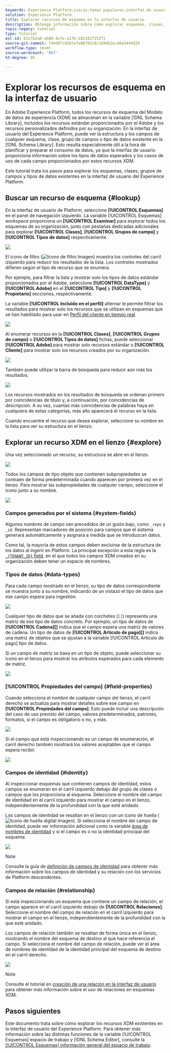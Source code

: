 ```yaml
---
keywords: Experience Platform;inicio;temas populares;interfaz de usuario;IU;XDM;sistema XDM;modelo de datos de experiencia;modelo de datos de experiencia;modelo de datos de experiencia;modelo de datos;explorar;clase;grupo de campos;tipo de datos;esquema;
solution: Experience Platform
title: Explorar recursos de esquema en la interfaz de usuario
description: Obtenga información sobre cómo explorar esquemas, clases, grupos de campos de esquema y tipos de datos existentes en la interfaz de usuario del Experience Platform.
topic-legacy: tutorial
type: Tutorial
exl-id: b527b2a0-e688-4cfe-a176-282182f252f2
source-git-commit: 744d87c82b7e7e06782c6c1b9db2ec46a5444d28
workflow-type: tm+mt
source-wordcount: '957'
ht-degree: 0%

---
```


# Explorar los recursos de esquema en la interfaz de usuario

En Adobe Experience Platform, todos los recursos de esquema del Modelo de datos de experiencia (XDM) se almacenan en la variable [!DNL Schema Library], incluidos los recursos estándar proporcionados por el Adobe y los recursos personalizados definidos por su organización. En la interfaz de usuario del Experience Platform, puede ver la estructura y los campos de cualquier esquema, clase, grupo de campos o tipo de datos existente en la [!DNL Schema Library]. Esto resulta especialmente útil a la hora de planificar y preparar el consumo de datos, ya que la interfaz de usuario proporciona información sobre los tipos de datos esperados y los casos de uso de cada campo proporcionados por estos recursos XDM.

Este tutorial trata los pasos para explorar los esquemas, clases, grupos de campos y tipos de datos existentes en la interfaz de usuario del Experience Platform.

## Buscar un recurso de esquema {#lookup}

En la interfaz de usuario de Platform, seleccione **[!UICONTROL Esquemas]** en el panel de navegación izquierdo. La variable [!UICONTROL Esquemas] workspace proporciona un **[!UICONTROL Examinar]** para explorar todos los esquemas de su organización, junto con pestañas dedicadas adicionales para explorar **[!UICONTROL Clases]**, **[!UICONTROL Grupos de campo]** y **[!UICONTROL Tipos de datos]** respectivamente.

![](../images/ui/explore/tabs.png)

El icono de filtro (![Icono de filtro Imagen](../images/ui/explore/icon.png)) muestra los controles del carril izquierdo para reducir los resultados de la lista. Los controles mostrados difieren según el tipo de recurso que se enumera.

Por ejemplo, para filtrar la lista y mostrar solo los tipos de datos estándar proporcionados por el Adobe, seleccione **[!UICONTROL DataType]** y **[!UICONTROL Adobe]** en el **[!UICONTROL Tipo]** y **[!UICONTROL Propietario]** secciones, respectivamente.

La variable **[!UICONTROL Incluido en el perfil]** alternar le permite filtrar los resultados para mostrar solo los recursos que se utilizan en esquemas que se han habilitado para usar en [Perfil del cliente en tiempo real](../../profile/home.md).

![](../images/ui/explore/filter.png)

Al enumerar recursos en la **[!UICONTROL Clases]**, **[!UICONTROL Grupos de campo]** o **[!UICONTROL Tipos de datos]** fichas, puede seleccionar **[!UICONTROL Adobe]** para mostrar solo recursos estándar o **[!UICONTROL Cliente]** para mostrar solo los recursos creados por su organización.

![](../images/ui/explore/filter-data-type.png)

También puede utilizar la barra de búsqueda para reducir aún más los resultados.

![](../images/ui/explore/search.png)

Los recursos mostrados en los resultados de búsqueda se ordenan primero por coincidencias de título y, a continuación, por coincidencias de descripción. A su vez, cuantas más coincidencias de palabras haya en cualquiera de estas categorías, más alto aparecerá el recurso en la lista.

Cuando encuentre el recurso que desea explorar, seleccione su nombre en la lista para ver su estructura en el lienzo.

## Explorar un recurso XDM en el lienzo {#explore}

Una vez seleccionado un recurso, su estructura se abre en el lienzo.

![](../images/ui/explore/canvas.png)

Todos los campos de tipo objeto que contienen subpropiedades se contraen de forma predeterminada cuando aparecen por primera vez en el lienzo. Para mostrar las subpropiedades de cualquier campo, seleccione el icono junto a su nombre.

![](../images/ui/explore/field-expand.png)

### Campos generados por el sistema {#system-fields}

Algunos nombres de campo van precedidos de un guión bajo, como `_repo` y `_id`. Representan marcadores de posición para campos que el sistema generará automáticamente y asignará a medida que se introduzcan datos.

Como tal, la mayoría de estos campos deben excluirse de la estructura de los datos al ingerir en Platform. La principal excepción a esta regla es la [`_{TENANT_ID}` field](../api/getting-started.md#know-your-tenant_id), en el que todos los campos XDM creados en su organización deben tener un espacio de nombres.

### Tipos de datos {#data-types}

Para cada campo mostrado en el lienzo, su tipo de datos correspondiente se muestra junto a su nombre, indicando de un vistazo el tipo de datos que ese campo espera para ingestión.

![](../images/ui/explore/data-types.png)

Cualquier tipo de datos que se añada con corchetes (`[]`) representa una matriz de ese tipo de datos concreto. Por ejemplo, un tipo de datos de **[!UICONTROL Cadena]\[]** indica que el campo espera una matriz de valores de cadena. Un tipo de datos de **[!UICONTROL Artículo de pago]\[]** indica una matriz de objetos que se ajustan a la variable [!UICONTROL Artículo de pago] tipo de datos.

Si un campo de matriz se basa en un tipo de objeto, puede seleccionar su icono en el lienzo para mostrar los atributos esperados para cada elemento de matriz.

![](../images/ui/explore/array-type.png)

### [!UICONTROL Propiedades del campo] {#field-properties}

Cuando selecciona el nombre de cualquier campo del lienzo, el carril derecho se actualiza para mostrar detalles sobre ese campo en **[!UICONTROL Propiedades del campo]**. Esto puede incluir una descripción del caso de uso previsto del campo, valores predeterminados, patrones, formatos, si el campo es obligatorio o no, y más.

![](../images/ui/explore/field-properties.png)

Si el campo que está inspeccionando es un campo de enumeración, el carril derecho también mostrará los valores aceptables que el campo espera recibir.

![](../images/ui/explore/enum-field.png)

### Campos de identidad {#identity}

Al inspeccionar esquemas que contienen campos de identidad, estos campos se enumeran en el carril izquierdo debajo del grupo de clases o campos que los proporciona al esquema. Seleccione el nombre del campo de identidad en el carril izquierdo para mostrar el campo en el lienzo, independientemente de la profundidad con la que esté anidado.

Los campos de identidad se resaltan en el lienzo con un icono de huella (![Icono de huella digital Imagen](../images/ui/explore/identity-symbol.png)). Si selecciona el nombre del campo de identidad, puede ver información adicional como la variable [área de nombres de identidad](../../identity-service/namespaces.md) y si el campo es o no la identidad principal del esquema.

![](../images/ui/explore/identity-field.png)

>[!NOTE]
>
>Consulte la guía de [definición de campos de identidad](./fields/identity.md) para obtener más información sobre los campos de identidad y su relación con los servicios de Platform descendentes.

### Campos de relación {#relationship}

Si está inspeccionando un esquema que contiene un campo de relación, el campo aparece en el carril izquierdo debajo de **[!UICONTROL Relaciones]**. Seleccione el nombre del campo de relación en el carril izquierdo para mostrar el campo en el lienzo, independientemente de la profundidad con la que esté anidado.

Los campos de relación también se resaltan de forma única en el lienzo, mostrando el nombre del esquema de destino al que hace referencia el campo. Si selecciona el nombre del campo de relación, puede ver el área de nombres de identidad de la identidad principal del esquema de destino en el carril derecho.

![](../images/ui/explore/relationship-field.png)

>[!NOTE]
>
>Consulte el tutorial en [creación de una relación en la interfaz de usuario](../tutorials/relationship-ui.md) para obtener más información sobre el uso de relaciones en esquemas XDM.

## Pasos siguientes

Este documento trata sobre cómo explorar los recursos XDM existentes en la interfaz de usuario del Experience Platform. Para obtener más información sobre las distintas funciones de la variable [!UICONTROL Esquemas] espacio de trabajo y [!DNL Schema Editor], consulte la [[!UICONTROL Esquemas] información general del espacio de trabajo](./overview.md).
